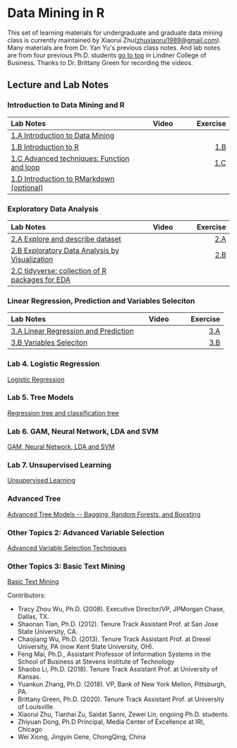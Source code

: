 # Data Mining in R

This set of learning materials for undergraduate and graduate data mining class is currently maintained by Xiaorui Zhu(zhuxiaorui1989@gmail.com). Many materials are from Dr. Yan Yu's previous class notes. And lab notes are from four previous Ph.D. students [go to top](#header) in Lindner College of Business. Thanks to Dr. Brittany Green for recording the videos. 

## Lecture and Lab Notes

### Introduction to Data Mining and R

<style>
table th:first-of-type {
    width: 60%;
}
table th:nth-of-type(2) {
    width: 20%;
}
table th:nth-of-type(3) {
    width: 20%;
}
</style>


| Lab Notes |  Video | Exercise |
|:----------|:-------------:|------:|
| [1.A Introduction to Data Mining](lecture/1.A_IntroDM.html)   |            |   |
| [1.B Introduction to R](lecture/1.B_IntroR.html) |       | [1.B](lecture/1.B_Exercise.html) |
| [1.C Advanced techniques: Function and loop](lecture/1.C_IntroFuncLoop.html) |   | [1.C](lecture/1.C_Exercise.html) |
| [1.D Introduction to RMarkdown (optional)](lecture/1.D_IntroMarkdown.html) |      |     |

### Exploratory Data Analysis

| Lab Notes |  Video | Exercise |
|:----------|:-------------:|------:|
| [2.A Explore and describe dataset](lecture/2.A_ExploratoryAnalyses.html)   |            | [2.A](lecture/2.A_Exercise.html)  |
| [2.B Exploratory Data Analysis by Visualization](lecture/2.B_EDA_Vis.html)   |            | [2.B](lecture/2.B_Exercise.html) |
| [2.C tidyverse: collection of R packages for EDA](lecture/2.C_tidyverse.html)   |            | |

### Linear Regression, Prediction and Variables Seleciton

| Lab Notes |  Video | Exercise |
|:----------|:-------------:|------:|
| [3.A Linear Regression and Prediction](lecture/3.A_LinearReg.html)   |            | [3.A](lecture/3.A_Exercise.html)  |
| [3.B Variables Seleciton](lecture/3.B_VarSel.html)                   |            | [3.B](lecture/3.A_Exercise.html) |

### Lab 4. Logistic Regression

[Logistic Regression](lecture/4_LogisticReg.html)

### Lab 5. Tree Models

[Regression tree and classification tree](lecture/5_Tree.html)

### Lab 6. GAM, Neural Network, LDA and SVM

[GAM, Neural Network, LDA and SVM](lecture/6_SupervisedLearning.html)

### Lab 7. Unsupervised Learning

[Unsupervised Learning](lecture/7_UnsupervisedLearning.html)

### Advanced Tree 

[Advanced Tree Models -- Bagging, Random Forests, and Boosting](lecture/AdvTree.html)

### Other Topics 2: Advanced Variable Selection

[Advanced Variable Selection Techniques](lecture/VS.html)

### Other Topics 3: Basic Text Mining

[Basic Text Mining](lecture/Basic_Text_Mining.html)


Contributors: 
- Tracy Zhou Wu, Ph.D. (2008). Executive Director/VP, JPMorgan Chase, Dallas, TX.  
- Shaonan Tian, Ph.D. (2012). Tenure Track Assistant Prof. at San Jose State University, CA. 
- Chaojiang Wu, Ph.D. (2013). Tenure Track Assistant Prof. at Drexel University, PA (now Kent State University, OH).
- Feng Mai, Ph.D., Assistant Professor of Information Systems in the School of Business at Stevens Institute of Technology
- Shaobo Li, Ph.D.  (2018). Tenure Track Assistant Prof. at University of Kansas.
- Yuankun Zhang, Ph.D.  (2018). VP, Bank of New York Mellon, Pittsburgh, PA.
- Brittany Green, Ph.D. (2020). Tenure Track Assistant Prof. at University of Louisville.
- Xiaorui Zhu, Tianhai Zu, Saidat Sanni, Zewei Lin, ongoing Ph.D. students.
- Zhiyuan Dong, Ph.D Principal, Media Center of Excellence at IRI, Chicago
- Wei Xiong, Jingyin Gene, ChongQing, China
